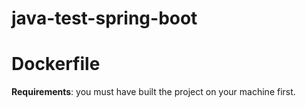 # java-test-spring-boot

# Dockerfile
**Requirements**: you must have built the project on your machine first.